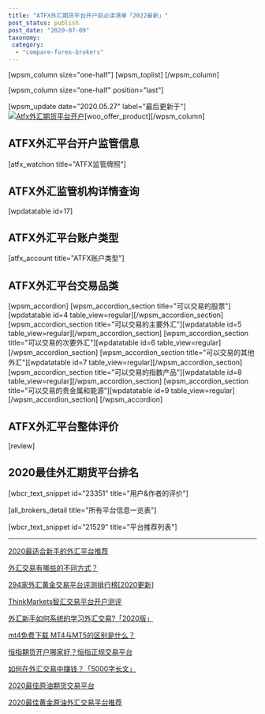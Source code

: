 ```yaml
---
title: "ATFX外汇期货平台开户前必读清单「2022最新」"
post_status: publish
post_date: "2020-07-09"
taxonomy:
 category: 
  - "compare-forex-brokers"
---
```


[wpsm_column size="one-half"] [wpsm_toplist] [/wpsm_column]

[wpsm_column size="one-half" position="last"]

[wpsm_update date="2020.05.27" label="最后更新于"][![Atfx外汇期货平台开户](https://cdn.fendou.la/welaowei8/2020/05/ATFX.svg)](https://www.ifttt.fun/go/atfx-cn/)[woo_offer_product][/wpsm_column]

## ATFX外汇平台开户监管信息

[atfx_watchon title="ATFX监管牌照"]

## ATFX外汇监管机构详情查询

[wpdatatable id=17]

## ATFX外汇平台账户类型

[atfx_account title="ATFX账户类型"]

## ATFX外汇平台交易品类

[wpsm_accordion] [wpsm_accordion_section title="可以交易的股票"][wpdatatable id=4 table_view=regular][/wpsm_accordion_section] [wpsm_accordion_section title="可以交易的主要外汇"][wpdatatable id=5 table_view=regular][/wpsm_accordion_section] [wpsm_accordion_section title="可以交易的次要外汇"][wpdatatable id=6 table_view=regular][/wpsm_accordion_section] [wpsm_accordion_section title="可以交易的其他外汇"][wpdatatable id=7 table_view=regular][/wpsm_accordion_section] [wpsm_accordion_section title="可以交易的指数产品"][wpdatatable id=8 table_view=regular][/wpsm_accordion_section] [wpsm_accordion_section title="可以交易的贵金属和能源"][wpdatatable id=9 table_view=regular][/wpsm_accordion_section] [/wpsm_accordion]

## ATFX外汇平台整体评价

[review]

## 2020最佳外汇期货平台排名

[wbcr_text_snippet id="23351" title="用户&作者的评价"]

[all_brokers_detail title="所有平台信息一览表"]

[wbcr_text_snippet id="21529" title="平台推荐列表"]

* * *

[2020最适合新手的外汇平台推荐](https://we.laowei8.com/best-broker-for-beginners.html)

[外汇交易有哪些的不同方式？](https://we.laowei8.com/ways-to-trade-forex.html)

[294家外汇黄金交易平台评测排行榜[2020更新]](https://we.laowei8.com/294-forex-rank.html)

[ThinkMarkets智汇交易平台开户测评](https://we.laowei8.com/thinkmarkets-reviews.html)

[外汇新手如何系统的学习外汇交易?「2020版」](https://we.laowei8.com/how-to-learn-forex.html)

[mt4免费下载 MT4与MT5的区别是什么？](https://we.laowei8.com/mt4-vs-mt5.html)

[恒指期货开户哪家好？恒指正规交易平台](https://we.laowei8.com/hsi-index-broker.html)

[如何在外汇交易中赚钱？「5000字长文」](https://we.laowei8.com/how-to-make-money-trading-forex.html)

[2020最佳原油期货交易平台](https://we.laowei8.com/best-oilusd-broker.html)

[2020最佳黄金原油外汇交易平台推荐](https://we.laowei8.com/best-forex-brokers.html)
